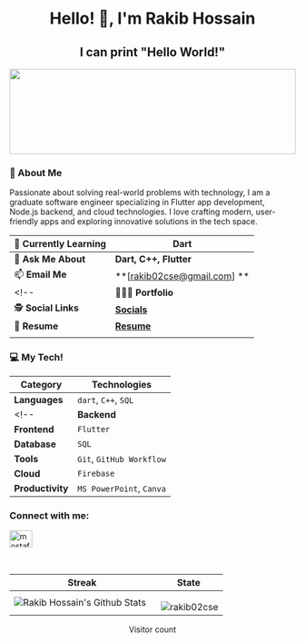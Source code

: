 
<h1 align="center"> Hello! 👋, I'm Rakib Hossain</h1>
<h2 align="center">I can print "Hello World!"</h2>
<img src="https://raw.githubusercontent.com/rodrigograca31/rodrigograca31/master/matrix.svg" width="100%" height="150px"/>

### 🌟 About Me
Passionate about solving real-world problems with technology, I am a graduate software engineer specializing in Flutter app development, Node.js backend, and cloud technologies. I love crafting modern, user-friendly apps and exploring innovative solutions in the tech space.

| 🌱 **Currently Learning**  | **Dart**                                               |
|----------------------------|------------------------------------------------------------------------|
| 💬 **Ask Me About**        | **Dart, C++, Flutter**                                                |
| 📫 **Email Me**            | **[rakib02cse@gmail.com] ** |
<!-- | 👨🏻‍💻 **Portfolio**        | **[Portfolio](https://mostafejur.netlify.app/)**                       |
| 🕵 **Social Links**         | **[Socials](https://mostafejur21.github.io/mostafejur/)**             | -->
| 📄 **Resume**              | **[Resume](https://drive.google.com/file/d/1H63Epbm0DoFCoLdm62W2rxeWWN7LHfEB/view?usp=sharing)** |
                                                |



### 💻 My Tech!

| **Category**      | **Technologies**                                                                 |
|--------------------|---------------------------------------------------------------------------------|
| **Languages**      | `dart`, `C++`, `SQL`                                   |
<!-- | **Backend**        | `GO`, `Node.js`                                                                | -->
| **Frontend**       | `Flutter`                                                                      |
| **Database**       | `SQL`                                                            |
| **Tools**          | `Git`, `GitHub Workflow`                                                       |
| **Cloud**          | `Firebase`                                                       |
| **Productivity**   | `MS PowerPoint`, `Canva`                                               |
<!--
### Languages

![Dart](https://img.shields.io/badge/-Dart-000?&logo=Dart&logoColor=007396)
![C++](https://img.shields.io/badge/-C++-000?&logo=c%2b%2b&logoColor=00599C)
![C](https://img.shields.io/badge/-C-000?&logo=C)
![Python](https://img.shields.io/badge/-Python-000?&logo=Python)


### Tools & Technologies

![Flutter](https://img.shields.io/badge/-Flutter-000?&logo=Flutter&logoColor=0553B1)
![Firebase](https://img.shields.io/badge/-Firebase-000?&logo=Firebase&logoColor=F90)
![Linux](https://img.shields.io/badge/-Linux-000?&logo=Linux)
![Neovim](https://img.shields.io/badge/-Neovim-000?&logo=Neovim)
![Git](https://img.shields.io/badge/-Git-000?&logo=Git)
![Github](https://img.shields.io/badge/-Github-000?&logo=Github)
![Tmux](https://img.shields.io/badge/-Tmux-000?&logo=Tmux)
![Zsh](https://img.shields.io/badge/-Zsh-000?&logo=Zsh)
![Vim](https://img.shields.io/badge/-Vim-000?&logo=Vim)
![Android Studio](https://img.shields.io/badge/-Android%20Studio-000?&logo=Android%20Studio&logoColor=3DDC84)
![Postman](https://img.shields.io/badge/-Postman-000?&logo=Postman)
-->
<h3 align="justify">Connect with me:</h3>
<p align="justify">
<a href="https://www.linkedin.com/in/rakib-hossain-a79097250/" target="blank"><img align="center" src="https://raw.githubusercontent.com/rahuldkjain/github-profile-readme-generator/master/src/images/icons/Social/linked-in-alt.svg" alt="mostafejur21/" height="30" width="40" /></a>
<!-- <a href="https://fb.com/roughelephent" target="blank"><img align="center" src="https://raw.githubusercontent.com/rahuldkjain/github-profile-readme-generator/master/src/images/icons/Social/facebook.svg" alt="roughelephent" height="30" width="40" /></a>
<a href="https://instagram.com/fizzzz.21" target="blank"><img align="center" src="https://raw.githubusercontent.com/rahuldkjain/github-profile-readme-generator/master/src/images/icons/Social/instagram.svg" alt="fizzzz.21" height="30" width="40" /></a>
<a href="https://twitter.com/mostafejur21" target="blank"><img align="center" src="https://raw.githubusercontent.com/rahuldkjain/github-profile-readme-generator/master/src/images/icons/Social/twitter.svg" alt="mostafejur21" height="30" width="40" /></a>
<a href="https://www.leetcode.com/mostafejur21" target="blank"><img align="center" src="https://raw.githubusercontent.com/rahuldkjain/github-profile-readme-generator/master/src/images/icons/Social/leet-code.svg" alt="mostafejur21" height="30" width="40" /></a>
<a href="https://www.hackerrank.com/mostafejur21" target="blank"><img align="center" src="https://raw.githubusercontent.com/rahuldkjain/github-profile-readme-generator/master/src/images/icons/Social/hackerrank.svg" alt="mostafejur21" height="30" width="40" /></a> -->
</p>
</br>

| Streak | State |
| -------- | ------- |
| <img align="left" alt="Rakib Hossain's Github Stats" src="https://github-readme-stats.vercel.app/api?username=rakib02cse&show_icons=true" />   &nbsp;| <p><img align="right" src="https://github-readme-stats.vercel.app/api/top-langs?username=rakib02cse&show_icons=true&locale=en&layout=compact&theme=dracula" alt="rakib02cse" /></p> |


<p align="center">
  Visitor count<br>
 <!-- <img src="https://profile-counter.glitch.me/mostafejur21/count.svg" /> -->
</p>

